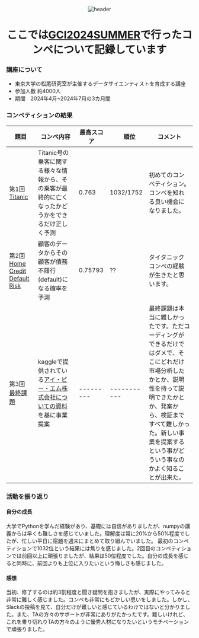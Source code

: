 <div align ="center">
 
 ![header](https://capsule-render.vercel.app/api?type=rounded&height=300&color=gradient&text=東京大学グローバル消費インテリジェンス寄附講座&fontSize=33&desc=GCI&descSize=30&descAlignY=70)
 </div>

<h1 align="center">ここでは<a href="https://gci2.t.u-tokyo.ac.jp/archives/course/gci-2024-summer" target="_blank">GCI2024SUMMER</a>で行ったコンペについて記録しています</h1>

### 講座について
- 東京大学の松尾研究室が主催するデータサイエンティストを育成する講座
- 参加人数  約4000人
- 期間　2024年4月~2024年7月の3カ月間


### コンペティションの結果
| 題目 | コンペ内容 | 最高スコア|　順位　| コメント |
|-------------------------------|---------------------------------------------------------------------------------------------|------|--|-------------------------------------------------------------|
| 第1回 [Titanic](https://github.com/mimikkusu/GCI2024_summer/tree/master/Titanic)             |Titanic号の乗客に関する様々な情報から、その乗客が最終的に亡くなったかどうかをできるだけ正しく予測|0.763 |1032/1752|初めてのコンペティション。コンペを知れる良い機会になりました。 |
| 第2回 [Home Credit Default Risk](https://github.com/mimikkusu/GCI2024_summer/tree/master/Home_Credit_Default_Risk)|顧客のデータからその顧客が債務不履行(default)になる確率を予測                                  |0.75793|??|タイタニックコンペの経験が生きたと思います。                 |
| 第3回 [最終課題](https://github.com/mimikkusu/GCI2024_summer/tree/master/IBM) |kaggleで提供されている[アイ・ビー・エム株式会社についての資料](https://www.kaggle.com/datasets/pavansubhasht/ibm-hr-analytics-attrition-dataset)を基に事業提案|---------|-----------| 最終課題は本当に難しかったです。ただコーディングができるだけではダメで、そこにどれだけ市場分析したかとか、説明性を持って説明できたかとか、発案から、検証まですべて難しかった。新しい事業を提案するという事がどういう事なのかよく知ることが出来た。 |

### 活動を振り返り
#### 自分の成長
大学でPythonを学んだ経験があり、基礎には自信がありましたが、numpyの講義からは早くも難しさを感じていました。理解度は常に20%から50%程度でしたが、忙しい平日に宿題を週末にまとめて取り組んでいました。
最初のコンペティションで1032位という結果には焦りを感じました。2回目のコンペティションでは前回以上に頑張りましたが、結果は50位程度でした。自分の成長を感じると同時に、前回よりも上位に入りたいという悔しさも感じました。
  
#### 感想
当初、修了するのは約3割程度と聞き疑問を抱きましたが、実際にやってみると非常に難しく感じました。コンペも非常にもどかしい思いをしました。しかし、Slackの投稿を見て、自分だけが難しいと感じているわけではないと分かりました。また、TAの方々のサポートが非常にありがたかったです。難しいけれど、これを乗り切れりTAの方々のように優秀人材になりたいというモチベーションで頑張りました。
